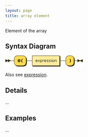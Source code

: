 ```yaml
---
layout: page
title: array element
---
```


Element of the array


## Syntax Diagram

![Syntax diagram](/diagram/array-element.png)

Also see [expression](/reference/expression/).


## Details

...


## Examples

...
